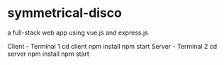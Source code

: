 # symmetrical-disco
a full-stack web app using vue.js and express.js

Client - Terminal 1
cd client
npm install
npm start
Server - Terminal 2
cd server
npm install
npm start
